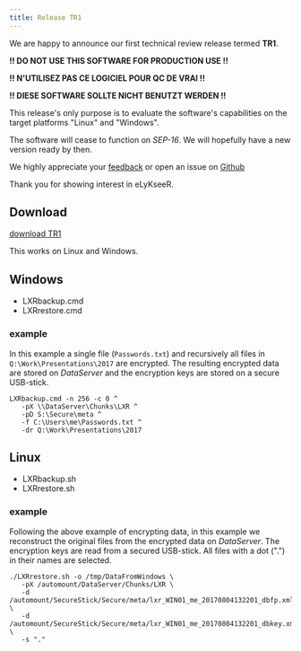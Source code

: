 ```yaml
---
title: Release TR1
---
```


We are happy to announce our first technical review release termed **TR1**.

**!! DO NOT USE THIS SOFTWARE FOR PRODUCTION USE !!**

**!! N'UTILISEZ PAS CE LOGICIEL POUR QC DE VRAI !!**

**!! DIESE SOFTWARE SOLLTE NICHT BENUTZT WERDEN !!**


This release's only purpose is to evaluate the software's capabilities on the target platforms "Linux" and "Windows".

The software will cease to function on *SEP-16*.
We will hopefully have a new version ready by then.

We highly appreciate your [feedback](mailto:feedback@elykseer.com)
or open an issue on [Github](https://github.com/CodiePP/elykseer-base/issues)

Thank you for showing interest in eLyKseeR.


## Download
[download TR1](https://www.elykseer.com/static/eLyKseeR-Release_TR1.zip)

This works on Linux and Windows.

## Windows

* LXRbackup.cmd
* LXRrestore.cmd

### example
In this example a single file (`Passwords.txt`) and recursively all files in `Q:\Work\Presentations\2017` are encrypted.
The resulting encrypted data are stored on *DataServer* and the encryption keys are stored on a secure USB-stick.

```
LXRbackup.cmd -n 256 -c 0 ^
   -pX \\DataServer\Chunks\LXR ^
   -pD S:\Secure\meta ^
   -f C:\Users\me\Passwords.txt ^
   -dr Q:\Work\Presentations\2017
```

## Linux

* LXRbackup.sh
* LXRrestore.sh

### example
Following the above example of encrypting data, in this example we reconstruct the original files from the encrypted data on *DataServer*. The encryption keys are read from a secured USB-stick. All files with a dot (".") in their names are selected.

```
./LXRrestore.sh -o /tmp/DataFromWindows \
   -pX /automount/DataServer/Chunks/LXR \
   -d /automount/SecureStick/Secure/meta/lxr_WIN01_me_20170804132201_dbfp.xml \
   -d /automount/SecureStick/Secure/meta/lxr_WIN01_me_20170804132201_dbkey.xml \
   -s "."
```

